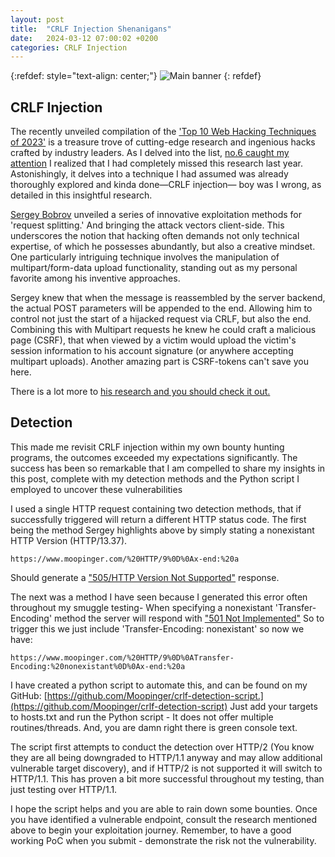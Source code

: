 ```yaml
---
layout: post
title:  "CRLF Injection Shenanigans"
date:   2024-03-12 07:00:02 +0200
categories: CRLF Injection
---
```


{:refdef: style="text-align: center;"}
![Main banner](/blog/assets/crlfbanner.png)
{: refdef}

## CRLF Injection

The recently unveiled compilation of the ['Top 10 Web Hacking Techniques of 2023'](https://portswigger.net/research/top-10-web-hacking-techniques-of-2023) is a treasure trove of cutting-edge research and ingenious hacks crafted by industry leaders. As I delved into the list, [no.6 caught my attention](https://offzone.moscow/upload/iblock/11a/sagouc86idiapdb8f29w41yaupqv6fwv.pdf) I realized that I had completely missed this research last year. Astonishingly, it delves into a technique I had assumed was already thoroughly explored and kinda done—CRLF injection— boy was I wrong, as detailed in this insightful research.

[Sergey Bobrov](https://twitter.com/black2fan?lang=en) unveiled a series of innovative exploitation methods for 'request splitting.' And bringing the attack vectors client-side. This underscores the notion that hacking often demands not only technical expertise, of which he possesses abundantly, but also a creative mindset. One particularly intriguing technique involves the manipulation of multipart/form-data upload functionality, standing out as my personal favorite among his inventive approaches.

Sergey knew that when the message is reassembled by the server backend, the actual POST parameters will be appended to the end. Allowing him to control not just the start of a hijacked request via CRLF, but also the end. Combining this with Multipart requests he knew he could craft a malicious page (CSRF), that when viewed by a victim would upload the victim's session information to his account signature (or anywhere accepting multipart uploads). Another amazing part is CSRF-tokens can't save you here.

There is a lot more to [his research and you should check it out.](https://offzone.moscow/upload/iblock/11a/sagouc86idiapdb8f29w41yaupqv6fwv.pdf)

## Detection

This made me revisit CRLF injection within my own bounty hunting programs, the outcomes exceeded my expectations significantly. The success has been so remarkable that I am compelled to share my insights in this post, complete with my detection methods and the Python script I employed to uncover these vulnerabilities

I used a single HTTP request containing two detection methods, that if successfully triggered will return a different HTTP status code. The first being the method Sergey highlights above by simply stating a nonexistant HTTP Version (HTTP/13.37).

`https://www.moopinger.com/%20HTTP/9%0D%0Ax-end:%20a`

Should generate a ["505/HTTP Version Not Supported"](https://developer.mozilla.org/en-US/docs/Web/HTTP/Status/505) response.

The next was a method I have seen because I generated this error often throughout my smuggle testing- When specifying a nonexistant 'Transfer-Encoding' method the server will respond with ["501 Not Implemented"](https://developer.mozilla.org/en-US/docs/Web/HTTP/Status/501) So to trigger this we just include 'Transfer-Encoding: nonexistant' so now we have:

`https://www.moopinger.com/%20HTTP/9%0D%0ATransfer-Encoding:%20nonexistant%0D%0Ax-end:%20a`

I have created a python script to automate this, and can be found on my GitHub: [https://github.com/Moopinger/crlf-detection-script.](https://github.com/Moopinger/crlf-detection-script) Just add your targets to hosts.txt and run the Python script - It does not offer multiple routines/threads. And, you are damn right there is green console text.

The script first attempts to conduct the detection over HTTP/2 (You know they are all being downgraded to HTTP/1.1 anyway and may allow additional vulnerable target discovery), and if HTTP/2 is not supported it will switch to HTTP/1.1. This has proven a bit more successful throughout my testing, than just testing over HTTP/1.1.

I hope the script helps and you are able to rain down some bounties. Once you have identified a vulnerable endpoint, consult the research mentioned above to begin your exploitation journey. Remember, to have a good working PoC when you submit - demonstrate the risk not the vulnerability. 

